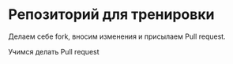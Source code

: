 # Репозиторий для тренировки

Делаем себе fork, вносим изменения и присылаем Pull request.

Учимся делать Pull request